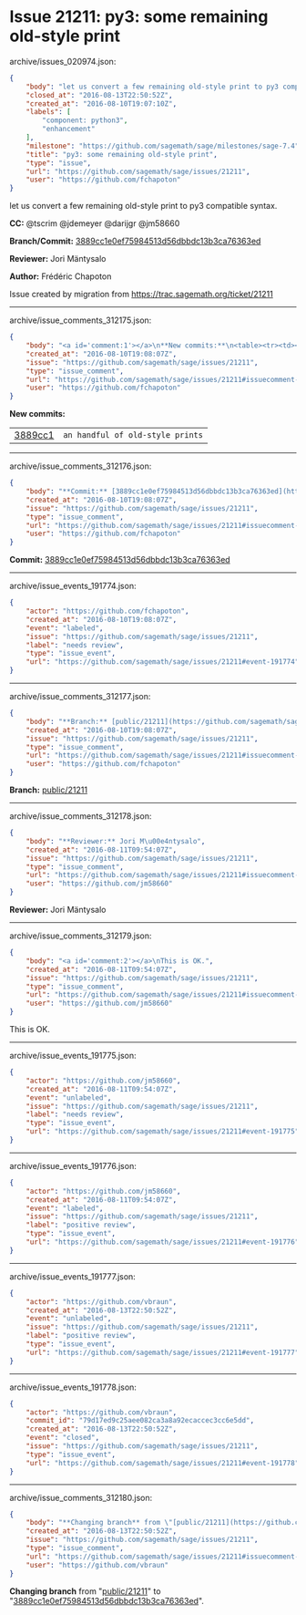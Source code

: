 # Issue 21211: py3: some remaining old-style print

archive/issues_020974.json:
```json
{
    "body": "let us convert a few remaining old-style print to py3 compatible syntax.\n\n**CC:**  @tscrim @jdemeyer @darijgr @jm58660\n\n**Branch/Commit:** [3889cc1e0ef75984513d56dbbdc13b3ca76363ed](https://github.com/sagemath/sagetrac-mirror/commit/3889cc1e0ef75984513d56dbbdc13b3ca76363ed)\n\n**Reviewer:** Jori M\u00e4ntysalo\n\n**Author:** Fr\u00e9d\u00e9ric Chapoton\n\nIssue created by migration from https://trac.sagemath.org/ticket/21211\n\n",
    "closed_at": "2016-08-13T22:50:52Z",
    "created_at": "2016-08-10T19:07:10Z",
    "labels": [
        "component: python3",
        "enhancement"
    ],
    "milestone": "https://github.com/sagemath/sage/milestones/sage-7.4",
    "title": "py3: some remaining old-style print",
    "type": "issue",
    "url": "https://github.com/sagemath/sage/issues/21211",
    "user": "https://github.com/fchapoton"
}
```
let us convert a few remaining old-style print to py3 compatible syntax.

**CC:**  @tscrim @jdemeyer @darijgr @jm58660

**Branch/Commit:** [3889cc1e0ef75984513d56dbbdc13b3ca76363ed](https://github.com/sagemath/sagetrac-mirror/commit/3889cc1e0ef75984513d56dbbdc13b3ca76363ed)

**Reviewer:** Jori Mäntysalo

**Author:** Frédéric Chapoton

Issue created by migration from https://trac.sagemath.org/ticket/21211





---

archive/issue_comments_312175.json:
```json
{
    "body": "<a id='comment:1'></a>\n**New commits:**\n<table><tr><td><a href=\"https://github.com/sagemath/sagetrac-mirror/commit/3889cc1e0ef75984513d56dbbdc13b3ca76363ed\">3889cc1</a></td><td><code>an handful of old-style prints</code></td></tr></table>\n",
    "created_at": "2016-08-10T19:08:07Z",
    "issue": "https://github.com/sagemath/sage/issues/21211",
    "type": "issue_comment",
    "url": "https://github.com/sagemath/sage/issues/21211#issuecomment-312175",
    "user": "https://github.com/fchapoton"
}
```

<a id='comment:1'></a>
**New commits:**
<table><tr><td><a href="https://github.com/sagemath/sagetrac-mirror/commit/3889cc1e0ef75984513d56dbbdc13b3ca76363ed">3889cc1</a></td><td><code>an handful of old-style prints</code></td></tr></table>




---

archive/issue_comments_312176.json:
```json
{
    "body": "**Commit:** [3889cc1e0ef75984513d56dbbdc13b3ca76363ed](https://github.com/sagemath/sagetrac-mirror/commit/3889cc1e0ef75984513d56dbbdc13b3ca76363ed)",
    "created_at": "2016-08-10T19:08:07Z",
    "issue": "https://github.com/sagemath/sage/issues/21211",
    "type": "issue_comment",
    "url": "https://github.com/sagemath/sage/issues/21211#issuecomment-312176",
    "user": "https://github.com/fchapoton"
}
```

**Commit:** [3889cc1e0ef75984513d56dbbdc13b3ca76363ed](https://github.com/sagemath/sagetrac-mirror/commit/3889cc1e0ef75984513d56dbbdc13b3ca76363ed)



---

archive/issue_events_191774.json:
```json
{
    "actor": "https://github.com/fchapoton",
    "created_at": "2016-08-10T19:08:07Z",
    "event": "labeled",
    "issue": "https://github.com/sagemath/sage/issues/21211",
    "label": "needs review",
    "type": "issue_event",
    "url": "https://github.com/sagemath/sage/issues/21211#event-191774"
}
```



---

archive/issue_comments_312177.json:
```json
{
    "body": "**Branch:** [public/21211](https://github.com/sagemath/sagetrac-mirror/tree/public/21211)",
    "created_at": "2016-08-10T19:08:07Z",
    "issue": "https://github.com/sagemath/sage/issues/21211",
    "type": "issue_comment",
    "url": "https://github.com/sagemath/sage/issues/21211#issuecomment-312177",
    "user": "https://github.com/fchapoton"
}
```

**Branch:** [public/21211](https://github.com/sagemath/sagetrac-mirror/tree/public/21211)



---

archive/issue_comments_312178.json:
```json
{
    "body": "**Reviewer:** Jori M\u00e4ntysalo",
    "created_at": "2016-08-11T09:54:07Z",
    "issue": "https://github.com/sagemath/sage/issues/21211",
    "type": "issue_comment",
    "url": "https://github.com/sagemath/sage/issues/21211#issuecomment-312178",
    "user": "https://github.com/jm58660"
}
```

**Reviewer:** Jori Mäntysalo



---

archive/issue_comments_312179.json:
```json
{
    "body": "<a id='comment:2'></a>\nThis is OK.",
    "created_at": "2016-08-11T09:54:07Z",
    "issue": "https://github.com/sagemath/sage/issues/21211",
    "type": "issue_comment",
    "url": "https://github.com/sagemath/sage/issues/21211#issuecomment-312179",
    "user": "https://github.com/jm58660"
}
```

<a id='comment:2'></a>
This is OK.



---

archive/issue_events_191775.json:
```json
{
    "actor": "https://github.com/jm58660",
    "created_at": "2016-08-11T09:54:07Z",
    "event": "unlabeled",
    "issue": "https://github.com/sagemath/sage/issues/21211",
    "label": "needs review",
    "type": "issue_event",
    "url": "https://github.com/sagemath/sage/issues/21211#event-191775"
}
```



---

archive/issue_events_191776.json:
```json
{
    "actor": "https://github.com/jm58660",
    "created_at": "2016-08-11T09:54:07Z",
    "event": "labeled",
    "issue": "https://github.com/sagemath/sage/issues/21211",
    "label": "positive review",
    "type": "issue_event",
    "url": "https://github.com/sagemath/sage/issues/21211#event-191776"
}
```



---

archive/issue_events_191777.json:
```json
{
    "actor": "https://github.com/vbraun",
    "created_at": "2016-08-13T22:50:52Z",
    "event": "unlabeled",
    "issue": "https://github.com/sagemath/sage/issues/21211",
    "label": "positive review",
    "type": "issue_event",
    "url": "https://github.com/sagemath/sage/issues/21211#event-191777"
}
```



---

archive/issue_events_191778.json:
```json
{
    "actor": "https://github.com/vbraun",
    "commit_id": "79d17ed9c25aee082ca3a8a92ecaccec3cc6e5dd",
    "created_at": "2016-08-13T22:50:52Z",
    "event": "closed",
    "issue": "https://github.com/sagemath/sage/issues/21211",
    "type": "issue_event",
    "url": "https://github.com/sagemath/sage/issues/21211#event-191778"
}
```



---

archive/issue_comments_312180.json:
```json
{
    "body": "**Changing branch** from \"[public/21211](https://github.com/sagemath/sagetrac-mirror/tree/public/21211)\" to \"[3889cc1e0ef75984513d56dbbdc13b3ca76363ed](https://github.com/sagemath/sagetrac-mirror/commit/3889cc1e0ef75984513d56dbbdc13b3ca76363ed)\".",
    "created_at": "2016-08-13T22:50:52Z",
    "issue": "https://github.com/sagemath/sage/issues/21211",
    "type": "issue_comment",
    "url": "https://github.com/sagemath/sage/issues/21211#issuecomment-312180",
    "user": "https://github.com/vbraun"
}
```

**Changing branch** from "[public/21211](https://github.com/sagemath/sagetrac-mirror/tree/public/21211)" to "[3889cc1e0ef75984513d56dbbdc13b3ca76363ed](https://github.com/sagemath/sagetrac-mirror/commit/3889cc1e0ef75984513d56dbbdc13b3ca76363ed)".
